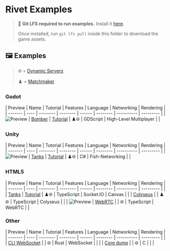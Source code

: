 # Rivet Examples

> 💾 **Git LFS required to run examples.** Install it [here](https://git-lfs.github.com/).
>
> Once installed, run `git lfs pull` inside this folder to download the game assets.

## 🖼️ Examples

> 🌐 = [Dynamic Servers](https://rivet.gg/docs/dynamic-servers)
>
> ♟️ = [Matchmaker](https://rivet.gg/docs/matchmaker)



### Godot

| Preview | Name | Tutorial | Features | Language | Networking | Rendering |
| ------- | ---- | -------- | -------- | ------ | -------- | ---------- | --------- |
| ![Preview](./godot/bomber/_media/preview_128.png) | [Bomber](./godot/bomber) | [Tutorial](https://rivet.gg/learn/godot/tutorials/crash-course) | ♟️🌐 | GDScript | High-Level Multiplayer |  |



### Unity

| Preview | Name | Tutorial | Features | Language | Networking | Rendering |
| ------- | ---- | -------- | -------- | ------ | -------- | ---------- | --------- |
| ![Preview](./unity/tanks-fishnet/_media/preview_128.png) | [Tanks](./unity/tanks-fishnet) | [Tutorial](https://rivet.gg/learn/unity/tutorials/fishnet/crash-course) | ♟️🌐 | C# | Fish-Networking |  |



### HTML5

| Preview | Name | Tutorial | Features | Language | Networking | Rendering |
| ------- | ---- | -------- | -------- | ------ | -------- | ---------- | --------- |
|  | [Tanks](./html5/tanks-socketio-canvas) | [Tutorial](https://rivet.gg/learn/html5/tutorials/tanks-canvas-socketio) | ♟️🌐 | TypeScript | Socket.IO | Canvas |
|  | [Colyseus](./html5/colyseus) |  | ♟️🌐 | TypeScript | Colyseus |  |
| ![Preview](./html5/webrtc/_media/preview_128.png) | [WebRTC](./html5/webrtc) |  | 🌐 | TypeScript | WebRTC |  |



### Other

| Preview | Name | Tutorial | Features | Language | Networking | Rendering |
| ------- | ---- | -------- | -------- | ------ | -------- | ---------- | --------- |
|  | [CLI WebSocket](./rust/cli-websocket) |  | 🌐 | Rust | WebSocket |  |
|  | [Core dump](./c/coredump) |  | 🌐 | C |  |  |


